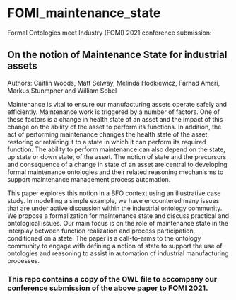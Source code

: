 # FOMI_maintenance_state
Formal Ontologies meet Industry (FOMI) 2021 conference submission: 

## On the notion of Maintenance State for industrial assets

Authors: Caitlin Woods, Matt Selway, Melinda Hodkiewicz, Farhad Ameri, Markus Stunmpner and William Sobel

Maintenance is vital to ensure our manufacturing assets operate safely and efficiently. Maintenance work is triggered by a number of factors. One of these factors is a change in health state of an asset and the impact of this change on the ability of the asset to perform its functions. In addition, the act of performing maintenance changes the health state of the asset, restoring or retaining it to a state in which it can perform its required function. The ability to perform maintenance can also depend on the state, up state or down state, of the asset. The notion of state and the precursors and consequence of a change in state of an asset are central to developing formal maintenance ontologies and their related reasoning mechanisms to support maintenance management process automation.

This paper explores this notion in a BFO context using an illustrative case study. In modelling a simple example, we have encountered many issues that are under active discussion within the industrial ontology community. We propose a formalization for maintenance state and discuss practical and ontological issues. Our main focus is on the role of maintenance state in the interplay between function realization and process participation, conditioned on a state. The paper is a call-to-arms to the ontology community to engage with defining a notion of state to support the use of ontologies and reasoning to assist in automation of industrial manufacturing processes.


### This repo contains a copy of the OWL file to accompany our conference submission of the above paper to FOMI 2021.

